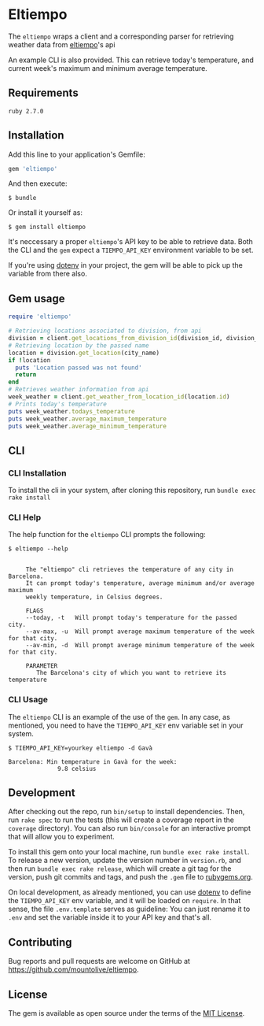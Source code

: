 # Eltiempo

The `eltiempo` wraps a client and a corresponding parser for retrieving weather data from [eltiempo](https://www.tiempo.com/api/)'s api

An example CLI is also provided. This can retrieve today's temperature, and current week's maximum and minimum average temperature.

## Requirements

`ruby 2.7.0`

## Installation

Add this line to your application's Gemfile:

```ruby
gem 'eltiempo'
```

And then execute:

    $ bundle

Or install it yourself as:

    $ gem install eltiempo

It's neccessary a proper `eltiempo`'s API key to be able to retrieve data.
Both the CLI and the `gem` expect a `TIEMPO_API_KEY` environment variable to be set.

If you're using [dotenv](https://github.com/bkeepers/dotenv) in your project,
the gem will be able to pick up the variable from there also.


## Gem usage

```ruby
require 'eltiempo'

# Retrieving locations associated to division, from api
division = client.get_locations_from_division_id(division_id, division_name)
# Retrieving location by the passed name
location = division.get_location(city_name)
if !location
  puts 'Location passed was not found' 
  return
end
# Retrieves weather information from api
week_weather = client.get_weather_from_location_id(location.id)
# Prints today's temperature
puts week_weather.todays_temperature
puts week_weather.average_maximum_temperature
puts week_weather.average_minimum_temperature
```

## CLI

### CLI Installation

To install the cli in your system, after cloning this repository, run `bundle exec rake install`

### CLI Help

The help function for the `eltiempo` CLI prompts the following:

```
$ eltiempo --help


     The "eltiempo" cli retrieves the temperature of any city in Barcelona.
     It can prompt today's temperature, average minimum and/or average maximum
     weekly temperature, in Celsius degrees.
 
     FLAGS
     --today, -t   Will prompt today's temperature for the passed city.
     --av-max, -u  Will prompt average maximum temperature of the week for that city.
     --av-min, -d  Will prompt average minimum temperature of the week for that city.

     PARAMETER
        The Barcelona's city of which you want to retrieve its temperature

```

### CLI Usage

The `eltiempo` CLI is an example of the use of the `gem`. In any case, as mentioned, you need to have the `TIEMPO_API_KEY` env variable set in your system.

```
$ TIEMPO_API_KEY=yourkey eltiempo -d Gavà

Barcelona: Min temperature in Gavà for the week: 
              9.8 celsius

```

## Development

After checking out the repo, run `bin/setup` to install dependencies. Then, run `rake spec` to run the tests (this will create a coverage report in the `coverage` directory). 
You can also run `bin/console` for an interactive prompt that will allow you to experiment.

To install this gem onto your local machine, run `bundle exec rake install`. To release a new version, update the version number in `version.rb`, and then run `bundle exec rake release`, which will create a git tag for the version, push git commits and tags, and push the `.gem` file to [rubygems.org](https://rubygems.org).

On local development, as already mentioned, you can use [dotenv](https://github.com/bkeepers/dotenv) to define the `TIEMPO_API_KEY` env variable, and it will be loaded on `require`. In that sense, the file `.env.template` serves as guideline: You can just rename it to `.env` and set the variable inside it to your API key and that's all.

## Contributing

Bug reports and pull requests are welcome on GitHub at https://github.com/mountolive/eltiempo.

## License

The gem is available as open source under the terms of the [MIT License](https://opensource.org/licenses/MIT).
